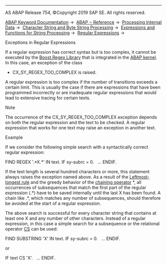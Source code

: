   

* * *

AS ABAP Release 754, ©Copyright 2019 SAP SE. All rights reserved.

[ABAP Keyword Documentation](javascript:call_link\('abenabap.htm'\)) →  [ABAP − Reference](javascript:call_link\('abenabap_reference.htm'\)) →  [Processing Internal Data](javascript:call_link\('abenabap_data_working.htm'\)) →  [Character String and Byte String Processing](javascript:call_link\('abenabap_data_string.htm'\)) →  [Expressions and Functions for String Processing](javascript:call_link\('abenstring_processing_expr_func.htm'\)) →  [Regular Expressions](javascript:call_link\('abenregular_expressions.htm'\)) → 

Exceptions in Regular Expressions

If a regular expression has correct syntax but is too complex, it cannot be executed by the [Boost.Regex Library](http://www.boost.org/doc/libs/1_31_0/libs/regex/doc/index.html) that is integrated in the [ABAP kernel](javascript:call_link\('abenkernel_glosry.htm'\) "Glossary Entry"). In this case, an exception of the class

-   CX\_SY\_REGEX\_TOO\_COMPLEX is raised.

A regular expression is too complex if the number of transitions exceeds a certain limit. This is usually the case if there are expressions that have been programmed incorrectly or are inadequate regular expressions that would lead to extensive tracing for certain texts.

Note

The occurrence of the CX\_SY\_REGEX\_TOO\_COMPLEX exception depends on both the regular expression and the text to be checked. A regular expression that works for one text may raise an exception in another text.

Example

If we consider the following simple search with a syntactically correct regular expression:

FIND REGEX '.\*X.\*' IN text.
IF sy-subrc = 0.
  ...
ENDIF.

If the text length is several hundred characters or more, this statement always raises the exception named above. As a result of the [Leftmost-longest rule](javascript:call_link\('abenregex_search.htm'\)) and the greedy behavior of the [chaining operator](javascript:call_link\('abenregex_syntax_operators.htm'\)) \*, all occurrences of subsequences that match the first part of the regular expression (.\*) have to be saved internally until the last X has been found. A chain like .\*, which matches any number of subsequences, should therefore be avoided at the start of a regular expression.

The above search is successful for every character string that contains at least one X and any number of other characters. Instead of a regular expression, in this case a simple search for a subsequence or the relational operator [CS](javascript:call_link\('abenlogexp_strings.htm'\)) can be used:

FIND SUBSTRING 'X' IN text.
IF sy-subrc = 0.
  ...
ENDIF.

or

IF text CS 'X'.
  ...
ENDIF.